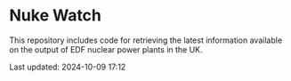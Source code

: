 # Nuke Watch

This repository includes code for retrieving the latest information available on the output of EDF nuclear power plants in the UK.

Last updated: 2024-10-09 17:12